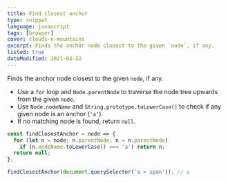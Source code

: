 ```yaml
---
title: Find closest anchor
type: snippet
language: javascript
tags: [browser]
cover: clouds-n-mountains
excerpt: Finds the anchor node closest to the given `node`, if any.
listed: true
dateModified: 2021-04-22
---
```


Finds the anchor node closest to the given `node`, if any.

- Use a `for` loop and `Node.parentNode` to traverse the node tree upwards from the given `node`.
- Use `Node.nodeName` and `String.prototype.toLowerCase()` to check if any given node is an anchor (`'a'`).
- If no matching node is found, return `null`.

```js
const findClosestAnchor = node => {
  for (let n = node; n.parentNode; n = n.parentNode)
    if (n.nodeName.toLowerCase() === 'a') return n;
  return null;
};

findClosestAnchor(document.querySelector('a > span')); // a
```
